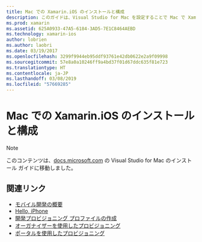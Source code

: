 ```yaml
---
title: Mac での Xamarin.iOS のインストールと構成
description: このガイドは、Visual Studio for Mac を設定することで Mac で Xamarin.iOS をインストールし、構成する方法を記した指示にリンクしています。
ms.prod: xamarin
ms.assetid: 625A0933-47A5-6184-3AD5-7E1C8464AEBD
ms.technology: xamarin-ios
author: lobrien
ms.author: laobri
ms.date: 03/19/2017
ms.openlocfilehash: 3299f9944eb95ddf93761e42db0622e2a9f09998
ms.sourcegitcommit: 57e8a0a10246ff9a4bd37f01d67ddc635f81e723
ms.translationtype: HT
ms.contentlocale: ja-JP
ms.lasthandoff: 03/08/2019
ms.locfileid: "57669285"
---
```

# <a name="installing-and-configuring-xamarinios-on-a-mac"></a>Mac での Xamarin.iOS のインストールと構成

> [!NOTE]
> このコンテンツは、[docs.microsoft.com](https://docs.microsoft.com/visualstudio/mac/installation) の Visual Studio for Mac のインストール ガイドに移動しました。

## <a name="related-links"></a>関連リンク

- [モバイル開発の概要](~/cross-platform/get-started/introduction-to-mobile-development.md)
- [Hello, iPhone](~/ios/get-started/hello-ios/index.md)
- [開発プロビジョニング プロファイルの作成](https://developer.apple.com/library/ios/#documentation/ToolsLanguages/Conceptual/DevPortalGuide/CreatingandDownloadingDevelopmentProvisioningProfiles/CreatingandDownloadingDevelopmentProvisioningProfiles.html)
- [オーガナイザーを使用したプロビジョニング](https://developer.apple.com/library/ios/#recipes/xcode_help-devices_organizer/articles/provision_device_for_development-generic.html)
- [ポータルを使用したプロビジョニング](https://developer.apple.com/library/ios/#recipes/ProvisioningPortal_Recipes/DownloadingaProvisioningProfile/DownloadingaProvisioningProfile.html)
